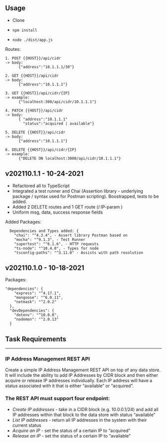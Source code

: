 ## Usage

- Clone

- `npm install`

- `node ./dist/app.js`

Routes:

```
1. POST {{HOST}}/api/cidr
-> body:
      {"address":"10.1.1.1/30"}

2. GET {{HOST}}/api/cidr
-> body:
      {"address":"10.1.1.1"}

3. GET {{HOST}}/api/cidr/{IP}
-> example:
      {"localhost:300/api/cidr/10.1.1.1"}

4. PATCH {{HOST}}/api/cidr
-> body:
      { "address":"10.1.1.1"
        "status":"acquired | available"}

5. DELETE {{HOST}}/api/cidr
-> body:
      {"address":"10.1.1.1"}

6. DELETE {{HOST}}/api/cidr/{IP}
-> example:
      {"DELETE ON localhost:3000/api/cidr/10.1.1.1"}
```

## v202110.1.1 - 10-24-2021

- Refactored all to TypeScript
- Integrated a test runner and Chai (Assertion library - underlying package / syntax used for Postman scripting). Boostrapped, tests to be added.
- Added 2 DELETE routes and 1 GET route (/:IP-param )
- Uniform msg, data, success response fields

Added Packages:

```
  Dependencies and Types added: {
    "chai": "^4.3.4", - Assert library Postman based on
    "mocha": "^9.1.3", - Test Runner
    "supertest": "^6.1.6", - HTTP requests
    "ts-node": "^10.4.0", - Types for node
    "tsconfig-paths": "^3.11.0" - Assists with path resolution
```

## v202110.1.0 - 10-18-2021

Packages:

```
"dependencies": {
    "express": "^4.17.1",
    "mongoose": "^6.0.11",
    "netmask": "^2.0.2"
  },
  "devDependencies": {
    "dotenv": "^10.0.0",
    "nodemon": "^2.0.13"
  }
```

## Task Requirements

---

### IP Address Management REST API

Create a simple IP Address Management REST API on top of any data store. It will include the ability to add IP Addresses by CIDR block and then either acquire or release IP addresses individually. Each IP address will have a status associated with it that is either “available” or “acquired”.

### The REST API must support four endpoint:

- _Create IP addresses_ - take in a CIDR block (e.g. 10.0.0.1/24) and add all IP addresses within that block to the data store with status “available”
- _List IP addresses_ - return all IP addresses in the system with their current status
- _Acquire an IP_ - set the status of a certain IP to “acquired”
- _Release an IP_ - set the status of a certain IP to “available”
